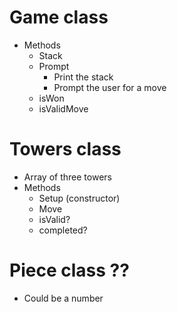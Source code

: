 # Game class
- Methods
  - Stack
  - Prompt
    - Print the stack
    - Prompt the user for a move
  - isWon
  - isValidMove

# Towers class
- Array of three towers
- Methods
  - Setup (constructor)
  - Move
  - isValid?
  - completed?

# Piece class ??
- Could be a number

